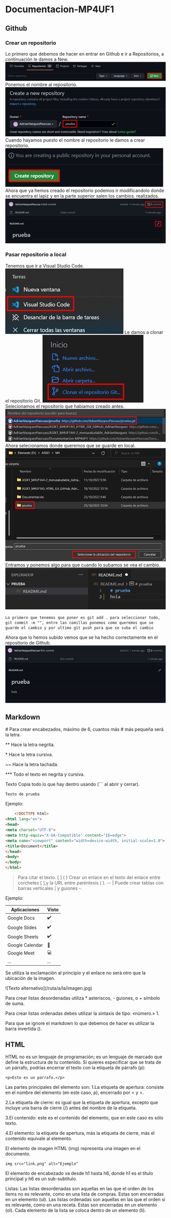# Documentacion-MP4UF1

   <h2>Github</h2>
   
### Crear un repositorio
Lo primero que debemos de hacer en entrar en Github e ir a Repositorios, a continuación le damos a New.
![img](./img/1.png)
Ponemos el nombre al repositorio.
![img](./img/2.png)
Cuando hayamos puesto el nombre al repositorio le damos a crear repositorio.
![img](./img/3.png)
Ahora que ya hemos creado el repositorio podemos ir modificandolo donde se encuentra el lapiz y en la parte superior salen los cambios. realizados.
![img](./img/4.png)

### Pasar repositorio a local
Tenemos que ir a Visual Studio Code.
![img](./img/5.png)
Le damos a clonar el repositorio Git.
![img](./img/6.png)
Selecionamos el repositorio que habiamos creado antes.
![img](./img/7.png)
Ahora selecionamos donde queremos que se guarde en local.
![img](./img/8.png)
Entramos y ponemos algo para que cuando lo subamos se vea el cambio.
![img](./img/9.png)

```
Lo primero que tenemos que poner es git add . para seleccionar todo, git commit -m "", entre las comillas ponemos como queremos que se guarde el cambio y por ultimo git push para que se suba el cambio
```
Ahora que lo hemos subido vemos que se ha hecho correctamente en el repositorio de Github.
![img](./img/10.png)

   <h2>Markdown</h2>
# Para crear encabezados, máximo de 6, cuantos más # más pequeña será la letra.

**	Hace la letra negrita.

<p>*	Hace la letra cursiva.</p>

~~	Hace la letra tachada.

***	Todo el texto en negrita y cursiva.

Texto	Copia todo lo que hay dentro usando (``` al abrir y cerrar).
```
Texto de prueba
```

Ejemplo:

``` html
    <!DOCTYPE html>
<html lang="en">
<head>
<meta charset="UTF-8">
<meta http-equiv="X-UA-Compatible" content="IE=edge">
<meta name="viewport" content="width=device-width, initial-scale=1.0">
<title>Document</title>
</head>
<body>
</body>
</html>
```
> 	Para citar el texto.
[ ] ( )	Crear un enlace en el texto del enlace entre corchetes [ ],y la URL entre paréntesis ( ).
 -- | 	Puede crear tablas con barras verticales | y guiones -.

Ejemplo:

| Aplicaciones | Visto |
|--------------| ---------------|
| Google Docs | ✔️ |
| Google Slides | ✔️ |
| Google Sheets | ✔️ |
|Google Calendar | 📆 |
|Google Meet | 💻 |
| ... | ... |

Se utiliza la exclamación al principio y el enlace no será otro que la ubicación de la imagen.
<p>![Texto alternativo](/ruta/a/la/imagen.jpg)</p>

Para crear listas desordenadas utiliza * asteriscos, - guiones, o + símbolo de suma.

Para crear listas ordenadas debes utilizar la sintaxis de tipo: «número.» 1. 

Para que se ignore el markdown lo que debemos de hacer es utilizar la barra invertida (\).

<h2>HTML</h2>
HTML no es un lenguaje de programación; es un lenguaje de marcado que define la estructura de tu contenido.
Si quieres especificar que se trata de un párrafo, podrías encerrar el texto con la etiqueta de párrafo (p):

```
<p>Esto es un parrafo.</p>
```

Las partes principales del elemento son:
1.La etiqueta de apertura: consiste en el nombre del elemento (en este caso, p), encerrado por < y >.


2.La etiqueta de cierre: es igual que la etiqueta de apertura, excepto que incluye una barra de cierre (/) antes del nombre de la etiqueta.


3.El contenido: este es el contenido del elemento, que en este caso es sólo texto.


4.El elemento: la etiqueta de apertura, más la etiqueta de cierre, más el contenido equivale al elemento.


El elemento de imagen HTML (img) representa una imagen en el documento.

```
img src="link.png" alt="Ejemplo"
```


El elemento de encabezado va desde h1 hasta h6, donde h1 es el titulo principal y h6 es un sub-subtitulo.


Listas:
Las listas desordenadas son aquellas en las que el orden de los items no es relevante, como en una lista de compras. Estas son encerradas en un elemento (ul).
Las listas ordenadas son aquellas en las que el orden sí es relevante, como en una receta. Estas son encerradas en un elemento (ol).
Cada elemento de la lista se coloca dentro de un elemento (li).



   


